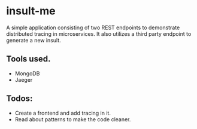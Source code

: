 # insult-me

A simple application consisting of two REST endpoints to demonstrate distributed tracing in microservices. It also utilizes a third party endpoint to generate a new insult.

## Tools used.

- MongoDB
- Jaeger

## Todos:

- Create a frontend and add tracing in it.
- Read about patterns to make the code cleaner.
